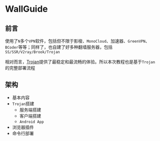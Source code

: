 # WallGuide

## 前言

使用了`N`多个`VPN`软件，包括但不限于影梭、`MonoCloud`、加速器、`GreenVPN`、`BCoder`等等；同样了，也自建了好多种翻墙服务器，包括`SS/SSR/V2ray/Brook/Trojan`

相对而言，[Trojan](https://trojan-gfw.github.io/trojan/)提供了最稳定和最流畅的体验。所以本次教程也是基于`Trojan`的完整部署流程

## 架构

* 基本内容
* `Trojan`搭建
    * 服务端搭建
    * 客户端搭建
    * `Android App`
* 浏览器插件
* 命令行部署